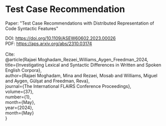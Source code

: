 # Test Case Recommendation

Paper: "Test Case Recommendations with Distributed Representation of Code Syntactic Features" <br />

DOI: https://doi.org/10.1109/ASEW60602.2023.00026 <br />
PDF: https://aps.arxiv.org/abs/2310.03174  <br />
<br />
Cite:<br />
@article{Rajaei Moghadam_Rezaei_Williams_Aygen_Freedman_2024,<br />
title={Investigating Lexical and Syntactic Differences in Written and Spoken English Corpora},<br />
author={Rajaei Moghadam, Mina and Rezaei, Mosab and Williams, Miguel and Aygen, Gülşat and Freedman, Reva},<br />
journal={The International FLAIRS Conference Proceedings},<br />
volume={37},<br />
number={1},<br />
month={May},<br />
year={2024},<br />
month={May}<br />
}

